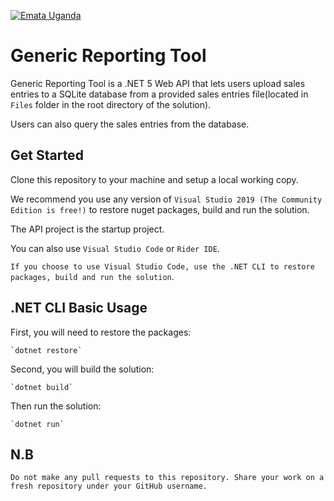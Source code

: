 [![Emata Uganda](https://assets.website-files.com/5e6609a9bc2ae58563237baf/5e662b804fda926f371531c6_Asset%202mdpi.png)](https://www.emata.ug/)

Generic Reporting Tool
======================

Generic Reporting Tool is a .NET 5 Web API that lets users upload sales entries to a SQLite database from a provided sales entries file(located in `Files` folder in the root directory of the solution). 

Users can also query the sales entries from the database.

## Get Started

Clone this repository to your machine and setup a local working copy.

We recommend you use any version of `Visual Studio 2019 (The Community Edition is free!)` to restore nuget packages, build and run the solution. 

The API project is the startup project.

You can also use `Visual Studio Code` or `Rider IDE`.

`If you choose to use Visual Studio Code, use the .NET CLI to restore packages, build and run the solution`.

## .NET CLI Basic Usage

First, you will need to restore the packages:
	
	`dotnet restore`
	
Second, you will build the solution:
	
	`dotnet build`

Then run the solution:
	
	`dotnet run`
	
## N.B

`Do not make any pull requests to this repository. Share your work on a fresh repository under your GitHub username.`
